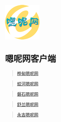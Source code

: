 ﻿![Logo](https://raw.githubusercontent.com/sunnyit/EnneClient/master/icon114.png)
# 嗯呢网客户端

>[桦甸嗯呢网](https://cdn.rawgit.com/sunnyit/EnneClient/29ee53fbaf7822f98962adbb51e39620e3334f21/EnneClient-HD.html)

>[蛟河嗯呢网](https://cdn.rawgit.com/sunnyit/EnneClient/29ee53fbaf7822f98962adbb51e39620e3334f21/EnneClient-JH.html) 

>[磐石嗯呢网](https://cdn.rawgit.com/sunnyit/EnneClient/29ee53fbaf7822f98962adbb51e39620e3334f21/EnneClient-PS.html)

>[舒兰嗯呢网](https://cdn.rawgit.com/sunnyit/EnneClient/29ee53fbaf7822f98962adbb51e39620e3334f21/EnneClient-SL.html)

>[永吉嗯呢网](https://cdn.rawgit.com/sunnyit/EnneClient/29ee53fbaf7822f98962adbb51e39620e3334f21/EnneClient-YJ.html)
